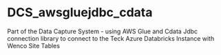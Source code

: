 # DCS_awsgluejdbc_cdata
Part of the Data Capture System - using AWS Glue and Cdata Jdbc connection library to connect to the Teck Azure Databricks Instance with Wenco Site Tables

